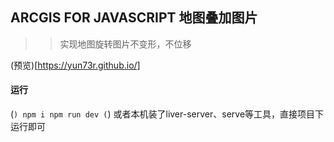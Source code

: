 ## ARCGIS FOR JAVASCRIPT 地图叠加图片
>> 实现地图旋转图片不变形，不位移

(预览)[https://yun73r.github.io/]

#### 运行
(```)
  npm i
  npm run dev
(```)
或者本机装了liver-server、serve等工具，直接项目下运行即可
